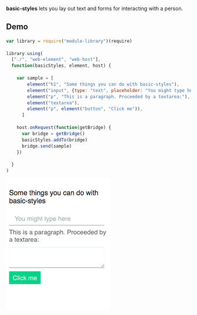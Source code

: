 **basic-styles** lets you lay out text and forms for interacting with a person.

## Demo

```javascript
var library = require("module-library")(require)

library.using(
  ["./", "web-element", "web-host"],
  function(basicStyles, element, host) {

    var sample = [
        element("h1", "Some things you can do with basic-styles"),
        element("input", {type: "text", placeholder: "You might type here"}),
        element("p", "This is a paragraph. Proceeded by a textarea:"),
        element("textarea"),
        element("p", element("button", "Click me")),
      ]

    host.onRequest(function(getBridge) {
      var bridge = getBridge()
      basicStyles.addTo(bridge)
      bridge.send(sample)
    })

  }
)
```

![screenshot of a h1, input, p, button, and textarea using the styles](/demo.gif)

